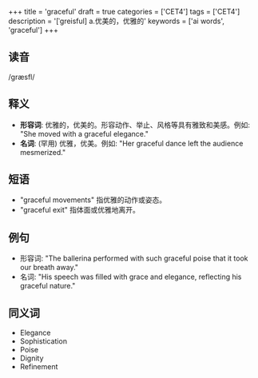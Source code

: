 +++
title = 'graceful'
draft = true
categories = ['CET4']
tags = ['CET4']
description = '[ˈgreisful] a.优美的，优雅的'
keywords = ['ai words', 'graceful']
+++

## 读音
/græsfl/

## 释义
- **形容词**: 优雅的，优美的。形容动作、举止、风格等具有雅致和美感。例如: "She moved with a graceful elegance."
- **名词**: (罕用) 优雅，优美。例如: "Her graceful dance left the audience mesmerized."

## 短语
- "graceful movements" 指优雅的动作或姿态。
- "graceful exit" 指体面或优雅地离开。

## 例句
- 形容词: "The ballerina performed with such graceful poise that it took our breath away."
- 名词: "His speech was filled with grace and elegance, reflecting his graceful nature."

## 同义词
- Elegance
- Sophistication
- Poise
- Dignity
- Refinement
